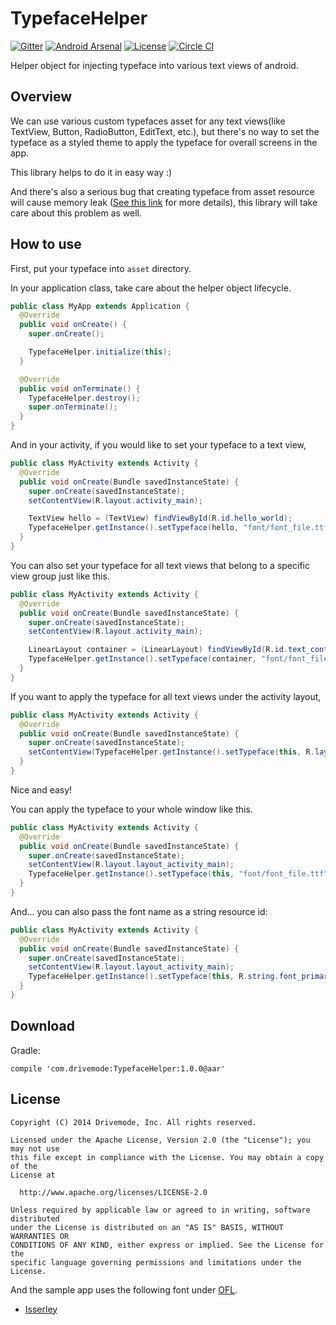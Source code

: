 # TypefaceHelper

[![Gitter](http://img.shields.io/badge/Gitter-Join%20Chat-brightgreen.svg?style=flat)](https://gitter.im/Drivemode/TypefaceHelper?utm_source=badge&utm_medium=badge&utm_campaign=pr-badge&utm_content=badge)
[![Android Arsenal](https://img.shields.io/badge/Android%20Arsenal-TypefaceHelper-brightgreen.svg?style=flat)](https://android-arsenal.com/details/1/1246)
[![License](http://img.shields.io/badge/License-Apache%202-brightgreen.svg?style=flat)](https://github.com/Drivemode/TypefaceHelper/blob/master/LICENSE)
[![Circle CI](https://circleci.com/gh/Drivemode/TypefaceHelper/tree/master.svg?style=shield)](https://circleci.com/gh/Drivemode/TypefaceHelper/tree/master)

Helper object for injecting typeface into various text views of android.

## Overview

We can use various custom typefaces asset for any text views(like TextView, Button, RadioButton, EditText, etc.),
but there's no way to set the typeface as a styled theme to apply the typeface for overall screens in the app.

This library helps to do it in easy way :)

And there's also a serious bug that creating typeface from asset resource will cause memory leak ([See this link](https://code.google.com/p/android/issues/detail?id=9904) for more details),
this library will take care about this problem as well.

## How to use

First, put your typeface into `asset` directory.

In your application class, take care about the helper object lifecycle.

```java
public class MyApp extends Application {
  @Override
  public void onCreate() {
    super.onCreate();

    TypefaceHelper.initialize(this);
  }

  @Override
  public void onTerminate() {
    TypefaceHelper.destroy();
    super.onTerminate();
  }
}
```

And in your activity, if you would like to set your typeface to a text view,

```java
public class MyActivity extends Activity {
  @Override
  public void onCreate(Bundle savedInstanceState) {
    super.onCreate(savedInstanceState);
    setContentView(R.layout.activity_main);

    TextView hello = (TextView) findViewById(R.id.hello_world);
    TypefaceHelper.getInstance().setTypeface(hello, "font/font_file.ttf");
  }
}
```

You can also set your typeface for all text views that belong to a specific view group just like this.

```java
public class MyActivity extends Activity {
  @Override
  public void onCreate(Bundle savedInstanceState) {
    super.onCreate(savedInstanceState);
    setContentView(R.layout.activity_main);

    LinearLayout container = (LinearLayout) findViewById(R.id.text_container);
    TypefaceHelper.getInstance().setTypeface(container, "font/font_file.ttf");
  }
}
```

If you want to apply the typeface for all text views under the activity layout,

```java
public class MyActivity extends Activity {
  @Override
  public void onCreate(Bundle savedInstanceState) {
    super.onCreate(savedInstanceState);
    setContentView(TypefaceHelper.getInstance().setTypeface(this, R.layout.activity_main, "font/font_file.ttf"));
  }
}
```

Nice and easy!

You can apply the typeface to your whole window like this.

```java
public class MyActivity extends Activity {
  @Override
  public void onCreate(Bundle savedInstanceState) {
    super.onCreate(savedInstanceState);
    setContentView(R.layout.layout_activity_main);
    TypefaceHelper.getInstance().setTypeface(this, "font/font_file.ttf");
  }
}
```

And... you can also pass the font name as a string resource id:

```java
public class MyActivity extends Activity {
  @Override
  public void onCreate(Bundle savedInstanceState) {
    super.onCreate(savedInstanceState);
    setContentView(R.layout.layout_activity_main);
    TypefaceHelper.getInstance().setTypeface(this, R.string.font_primary);
  }
}
```

## Download

Gradle:

```
compile 'com.drivemode:TypefaceHelper:1.0.0@aar'
```

## License

```
Copyright (C) 2014 Drivemode, Inc. All rights reserved.

Licensed under the Apache License, Version 2.0 (the "License"); you may not use
this file except in compliance with the License. You may obtain a copy of the
License at

  http://www.apache.org/licenses/LICENSE-2.0

Unless required by applicable law or agreed to in writing, software distributed
under the License is distributed on an "AS IS" BASIS, WITHOUT WARRANTIES OR
CONDITIONS OF ANY KIND, either express or implied. See the License for the
specific language governing permissions and limitations under the License.
```

And the sample app uses the following font under [OFL](http://scripts.sil.org/cms/scripts/page.php?site_id=nrsi&id=OFL).

- [Isserley](http://openfontlibrary.org/en/font/isserley)
